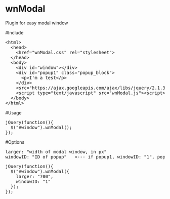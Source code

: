 # wnModal
Plugin for easy modal window

#Include
<pre>
&lt;html&gt;
  &lt;head&gt;
    &lt;href="wnModal.css" rel="stylesheet"&gt;
  &lt;/head&gt;
  &lt;body&gt;
    &lt;div id="window"&gt;&lt;/div&gt;
    &lt;div id="popup1" class="popup_block"&gt;
      &lt;p&gt;I'm a test&lt;/p&gt;
    &lt;/div&gt;
    &lt;src="https://ajax.googleapis.com/ajax/libs/jquery/2.1.3/jquery.min.js"&gt;&lt;/&gt;
    &lt;script type="text/javascript" src="wnModal.js"&gt;&lt;script&gt;
  &lt;/body&gt;
&lt;/html&gt;</pre>

#Usage
<pre>
jQuery(function(){
  $("#window").wnModal();
});
</pre>

#Options
<pre>
larger: "width of modal window, in px"
windowID: "ID of popup"   <--- if popup1, windowID: "1", popup2, windowID: "2"...
</pre>

<pre>
jQuery(function(){
  $("#window").wnModal({
    larger: "700",
    windowID: "1"
  });
});
</pre>
